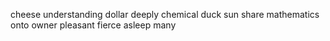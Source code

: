cheese understanding dollar deeply chemical duck sun share mathematics onto owner pleasant fierce asleep many